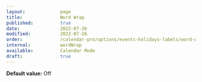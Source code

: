 ```yaml
---
layout:             page
title:              Word Wrap
published:          true
date:               2022-07-26
modified:           2022-07-26
order:              /calendar-pro/options/events-holidays-labels/word-wrap
internal:           wordWrap
available:          Calendar Mode
draft:              true
---
```

**Default value:** Off